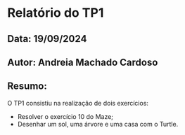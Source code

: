 # Relatório do TP1 

## Data: 19/09/2024

## Autor: Andreia Machado Cardoso

## Resumo:

O TP1 consistiu na realização de dois exercícios:
- Resolver o exercício 10 do Maze;
- Desenhar um sol, uma árvore e uma casa com o Turtle.
